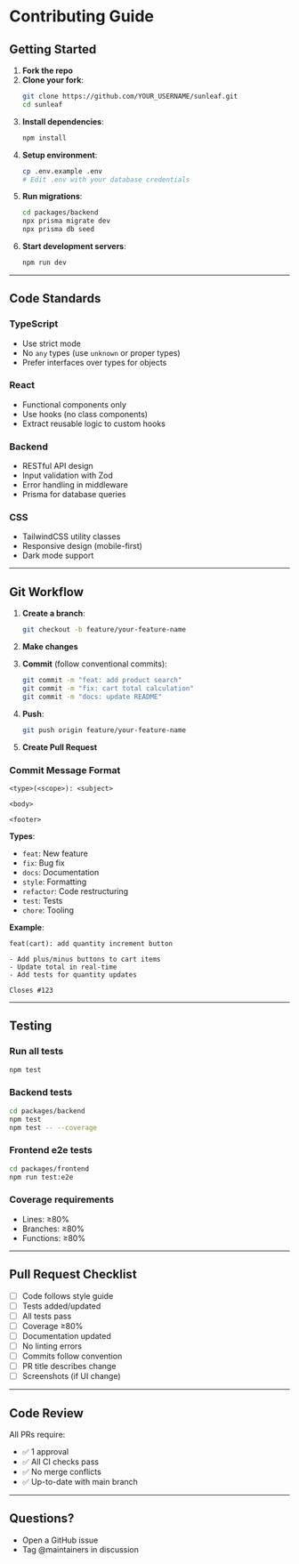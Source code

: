 # Contributing Guide

## Getting Started

1. **Fork the repo**
2. **Clone your fork**:
   ```bash
   git clone https://github.com/YOUR_USERNAME/sunleaf.git
   cd sunleaf
   ```
3. **Install dependencies**:
   ```bash
   npm install
   ```
4. **Setup environment**:
   ```bash
   cp .env.example .env
   # Edit .env with your database credentials
   ```
5. **Run migrations**:
   ```bash
   cd packages/backend
   npx prisma migrate dev
   npx prisma db seed
   ```
6. **Start development servers**:
   ```bash
   npm run dev
   ```

---

## Code Standards

### TypeScript
- Use strict mode
- No `any` types (use `unknown` or proper types)
- Prefer interfaces over types for objects

### React
- Functional components only
- Use hooks (no class components)
- Extract reusable logic to custom hooks

### Backend
- RESTful API design
- Input validation with Zod
- Error handling in middleware
- Prisma for database queries

### CSS
- TailwindCSS utility classes
- Responsive design (mobile-first)
- Dark mode support

---

## Git Workflow

1. **Create a branch**:
   ```bash
   git checkout -b feature/your-feature-name
   ```

2. **Make changes**
3. **Commit** (follow conventional commits):
   ```bash
   git commit -m "feat: add product search"
   git commit -m "fix: cart total calculation"
   git commit -m "docs: update README"
   ```

4. **Push**:
   ```bash
   git push origin feature/your-feature-name
   ```

5. **Create Pull Request**

### Commit Message Format

```
<type>(<scope>): <subject>

<body>

<footer>
```

**Types**:
- `feat`: New feature
- `fix`: Bug fix
- `docs`: Documentation
- `style`: Formatting
- `refactor`: Code restructuring
- `test`: Tests
- `chore`: Tooling

**Example**:
```
feat(cart): add quantity increment button

- Add plus/minus buttons to cart items
- Update total in real-time
- Add tests for quantity updates

Closes #123
```

---

## Testing

### Run all tests
```bash
npm test
```

### Backend tests
```bash
cd packages/backend
npm test
npm test -- --coverage
```

### Frontend e2e tests
```bash
cd packages/frontend
npm run test:e2e
```

### Coverage requirements
- Lines: ≥80%
- Branches: ≥80%
- Functions: ≥80%

---

## Pull Request Checklist

- [ ] Code follows style guide
- [ ] Tests added/updated
- [ ] All tests pass
- [ ] Coverage ≥80%
- [ ] Documentation updated
- [ ] No linting errors
- [ ] Commits follow convention
- [ ] PR title describes change
- [ ] Screenshots (if UI change)

---

## Code Review

All PRs require:
- ✅ 1 approval
- ✅ All CI checks pass
- ✅ No merge conflicts
- ✅ Up-to-date with main branch

---

## Questions?

- Open a GitHub issue
- Tag @maintainers in discussion
